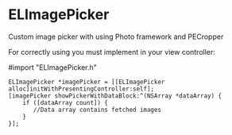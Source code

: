 # ELImagePicker
Custom image picker with using Photo framework and PECropper

For correctly using you must implement in your view controller:

#import "ELImagePicker.h"

    ELImagePicker *imagePicker = [[ELImagePicker alloc]initWithPresentingController:self];
    [imagePicker showPickerWithDataBlock:^(NSArray *dataArray) {
        if ([dataArray count]) {
           //Data array contains fetched images
        }
    }];

